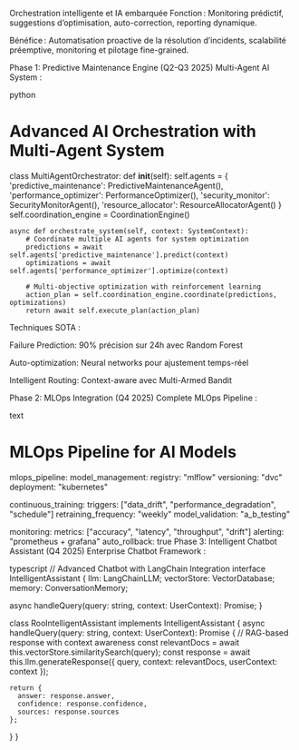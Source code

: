Orchestration intelligente et IA embarquée
Fonction : Monitoring prédictif, suggestions d’optimisation, auto-correction, reporting dynamique.

Bénéfice : Automatisation proactive de la résolution d’incidents, scalabilité préemptive, monitoring et pilotage fine-grained.

Phase 1: Predictive Maintenance Engine (Q2-Q3 2025)
Multi-Agent AI System :

python
# Advanced AI Orchestration with Multi-Agent System
class MultiAgentOrchestrator:
    def __init__(self):
        self.agents = {
            'predictive_maintenance': PredictiveMaintenanceAgent(),
            'performance_optimizer': PerformanceOptimizer(),
            'security_monitor': SecurityMonitorAgent(),
            'resource_allocator': ResourceAllocatorAgent()
        }
        self.coordination_engine = CoordinationEngine()
    
    async def orchestrate_system(self, context: SystemContext):
        # Coordinate multiple AI agents for system optimization
        predictions = await self.agents['predictive_maintenance'].predict(context)
        optimizations = await self.agents['performance_optimizer'].optimize(context)
        
        # Multi-objective optimization with reinforcement learning
        action_plan = self.coordination_engine.coordinate(predictions, optimizations)
        return await self.execute_plan(action_plan)
Techniques SOTA :

Failure Prediction: 90% précision sur 24h avec Random Forest

Auto-optimization: Neural networks pour ajustement temps-réel

Intelligent Routing: Context-aware avec Multi-Armed Bandit

Phase 2: MLOps Integration (Q4 2025)
Complete MLOps Pipeline :

text
# MLOps Pipeline for AI Models
mlops_pipeline:
  model_management:
    registry: "mlflow"
    versioning: "dvc"
    deployment: "kubernetes"
  
  continuous_training:
    triggers: ["data_drift", "performance_degradation", "schedule"]
    retraining_frequency: "weekly"
    model_validation: "a_b_testing"
  
  monitoring:
    metrics: ["accuracy", "latency", "throughput", "drift"]
    alerting: "prometheus + grafana"
    auto_rollback: true
Phase 3: Intelligent Chatbot Assistant (Q4 2025)
Enterprise Chatbot Framework :

typescript
// Advanced Chatbot with LangChain Integration
interface IntelligentAssistant {
  llm: LangChainLLM;
  vectorStore: VectorDatabase;
  memory: ConversationMemory;
  
  async handleQuery(query: string, context: UserContext): Promise<AssistantResponse>;
}

class RooIntelligentAssistant implements IntelligentAssistant {
  async handleQuery(query: string, context: UserContext): Promise<AssistantResponse> {
    // RAG-based response with context awareness
    const relevantDocs = await this.vectorStore.similaritySearch(query);
    const response = await this.llm.generateResponse({
      query,
      context: relevantDocs,
      userContext: context
    });
    
    return {
      answer: response.answer,
      confidence: response.confidence,
      sources: response.sources
    };
  }
}

